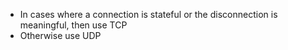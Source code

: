* In cases where a connection is stateful or the disconnection is meaningful, then use TCP
* Otherwise use UDP